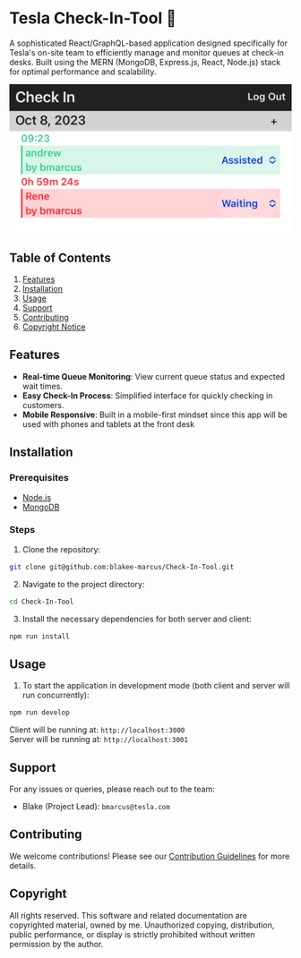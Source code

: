 # Tesla Check-In-Tool 🚗

A sophisticated React/GraphQL-based application designed specifically for Tesla's on-site team to efficiently manage and monitor queues at check-in desks. Built using the MERN (MongoDB, Express.js, React, Node.js) stack for optimal performance and scalability.

![Tesla Check-In-Tool Screenshot](./ReadMe-Assets/screenshot.PNG)

## Table of Contents

1. [Features](#features)
2. [Installation](#installation)
3. [Usage](#usage)
4. [Support](#support)
5. [Contributing](#contributing)
6. [Copyright Notice](#copyright)

## Features

- **Real-time Queue Monitoring**: View current queue status and expected wait times.
- **Easy Check-In Process**: Simplified interface for quickly checking in customers.
- **Mobile Responsive**: Built in a mobile-first mindset since this app will be used with phones and tablets at the front desk

## Installation

### Prerequisites

- [Node.js](https://nodejs.org/)
- [MongoDB](https://www.mongodb.com/try/download/community)

### Steps

1. Clone the repository:

```bash
git clone git@github.com:blakee-marcus/Check-In-Tool.git
```

2. Navigate to the project directory:

```bash
cd Check-In-Tool
```

3. Install the necessary dependencies for both server and client:

```bash
npm run install
```

## Usage

1. To start the application in development mode (both client and server will run concurrently):

```bash
npm run develop
```

Client will be running at: `http://localhost:3000`  
Server will be running at: `http://localhost:3001`

## Support

For any issues or queries, please reach out to the team:

- Blake (Project Lead): `bmarcus@tesla.com`

## Contributing

We welcome contributions! Please see our [Contribution Guidelines](./ReadMe-Assets/Contributions.md) for more details.

## Copyright

All rights reserved. This software and related documentation are copyrighted material, owned by me. Unauthorized copying, distribution, public performance, or display is strictly prohibited without written permission by the author.

